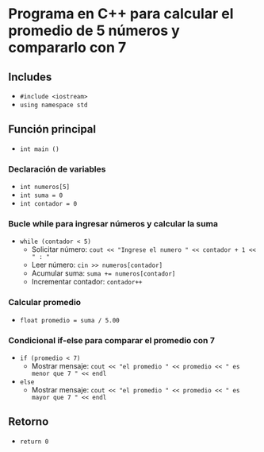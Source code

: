 # Programa en C++ para calcular el promedio de 5 números y compararlo con 7

## Includes
- `#include <iostream>`
- `using namespace std`

## Función principal
- `int main ()`

### Declaración de variables
- `int numeros[5]`
- `int suma = 0`
- `int contador = 0`

### Bucle while para ingresar números y calcular la suma
- `while (contador < 5)`
  - Solicitar número: `cout << "Ingrese el numero " << contador + 1 << " : "`
  - Leer número: `cin >> numeros[contador]`
  - Acumular suma: `suma += numeros[contador]`
  - Incrementar contador: `contador++`

### Calcular promedio
- `float promedio = suma / 5.00`

### Condicional if-else para comparar el promedio con 7
- `if (promedio < 7)`
  - Mostrar mensaje: `cout << "el promedio " << promedio << " es menor que 7 " << endl`
- `else`
  - Mostrar mensaje: `cout << "el promedio " << promedio << " es mayor que 7 " << endl`

## Retorno
- `return 0`